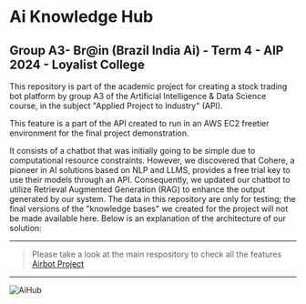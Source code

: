 # Ai Knowledge Hub 
## Group A3- Br@in (Brazil India Ai) - Term 4 - AIP 2024 - Loyalist College

This repository is part of the academic project for creating a stock trading bot platform by group A3 of the Artificial Intelligence & Data Science course, in the subject "Applied Project to Industry" (API).

This feature is a part of the API created to run in an AWS EC2 freetier environment for the final project demonstration.

It consists of a chatbot that was initially going to be simple due to computational resource constraints. However, we discovered that Cohere, a pioneer in AI solutions based on NLP and LLMS, provides a free trial key to use their models through an API. Consequently, we updated our chatbot to utilize Retrieval Augmented Generation (RAG) to enhance the output generated by our system.
The data in this repository are only for testing; the final versions of the "knowledge bases" we created for the project will not be made available here.
Below is an explanation of the architecture of our solution:
<hr>

> Please take a look at the main respository to check all the features [Airbot Project](https://github.com/FabioD-Junior/airbot)

<hr>

![AiHub](imgs/AIHubDiagram.png)

